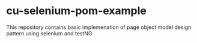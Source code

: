 # cu-selenium-pom-example
This repository contains basic implemenation of page object model design pattern using selenium and testNG
 
